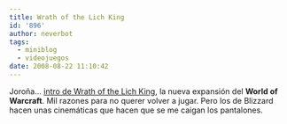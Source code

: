 ```yaml
---
title: Wrath of the Lich King
id: '896'
author: neverbot
tags:
  - miniblog
  - videojuegos
date: 2008-08-22 11:10:42
---
```


Joroña... [intro de Wrath of the Lich King](http://www.worldofwarcraft.com/wrath/intro.xml), la nueva expansión del **World of Warcraft**. Mil razones para no querer volver a jugar. Pero los de Blizzard hacen unas cinemáticas que hacen que se me caigan los pantalones.